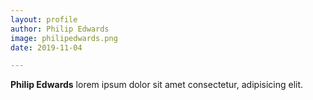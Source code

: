 ```yaml
---
layout: profile
author: Philip Edwards
image: philipedwards.png
date: 2019-11-04

---
```

**Philip Edwards** lorem ipsum dolor sit amet consectetur, adipisicing elit.